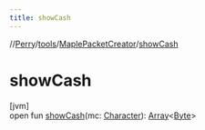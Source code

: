 ```yaml
---
title: showCash
---
```

//[Perry](../../../index.html)/[tools](../index.html)/[MaplePacketCreator](index.html)/[showCash](show-cash.html)



# showCash



[jvm]\
open fun [showCash](show-cash.html)(mc: [Character](../../client/-character/index.html)): [Array](https://kotlinlang.org/api/latest/jvm/stdlib/kotlin/-array/index.html)&lt;[Byte](https://kotlinlang.org/api/latest/jvm/stdlib/kotlin/-byte/index.html)&gt;




